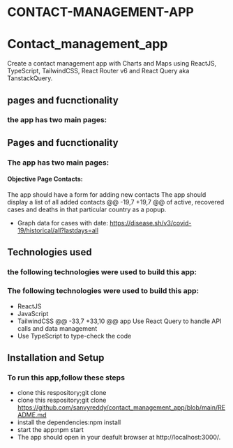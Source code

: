 # CONTACT-MANAGEMENT-APP
# Contact_management_app 
Create a contact management app with Charts and Maps using ReactJS, TypeScript, TailwindCSS, React Router v6 and React Query aka TanstackQuery.
## pages and fucnctionality
### the app has two main pages:
## Pages and fucnctionality
### The app has two main pages:
#### Objective Page Contacts:
The app should have a form for adding new contacts
The app should display a list of all added contacts
@@ -19,7 +19,7 @@ of active, recovered cases and deaths in that particular country as a popup.
- Graph data for cases with date:
https://disease.sh/v3/covid-19/historical/all?lastdays=all
## Technologies used
### the following technologies were used to build this app:
### The following technologies were used to build this app:
- ReactJS
- JavaScript
- TailwindCSS
@@ -33,7 +33,10 @@ app Use React Query to handle API calls and data management
- Use TypeScript to type-check the code
## Installation and Setup
### To run this app,follow these steps
- clone this respository;git clone 
- clone this respository;git clone https://github.com/sanvyreddy/contact_management_app/blob/main/README.md
- install the dependencies:npm install
- start the app:npm start
- The app should open in your deafult browser at http://localhost:3000/.

